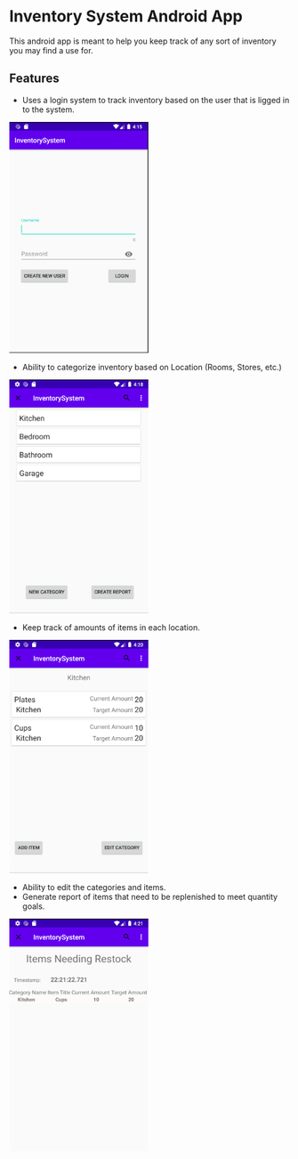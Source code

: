 # Inventory System Android App

This android app is meant to help you keep track of any sort of inventory you may find a use for.



## Features

- Uses a login system to track inventory based on the user that is ligged in to the system.

<img src="app/src/main/res/drawable-v24/InventorySystemLoginPage.PNG" width="250" >

- Ability to categorize inventory based on Location (Rooms, Stores, etc.)

<img src="app/src/main/res/drawable-v24/InventorySystemCategoryPage.PNG" width="250" >

- Keep track of amounts of items in each location.

<img src="app/src/main/res/drawable-v24/InventorySystemDetailedCategoryPage.PNG" width="250" >

- Ability to edit the categories and items.
- Generate report of items that need to be replenished to meet quantity goals.

<img src="app/src/main/res/drawable-v24/InventorySystemReportPage.PNG" width="250" >
